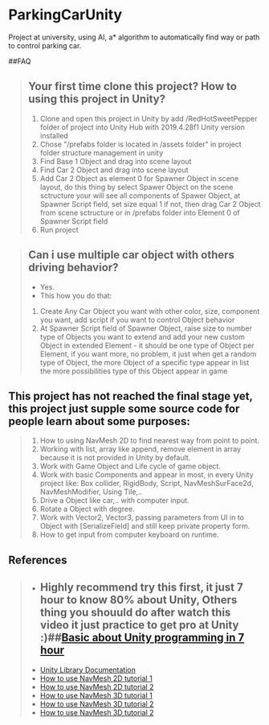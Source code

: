 # ParkingCarUnity
Project at university, using AI, a* algorithm to automatically find way or path to control parking car.

##FAQ
> ## Your first time clone this project? How to using this project in Unity?
> 1. Clone and open this project in Unity by add /RedHotSweetPepper folder of project into Unity Hub with 2019.4.28f1 Unity version installed
> 2. Chose "/prefabs folder is located in /assets folder" in project folder structure management in unity
> 3. Find Base 1 Object and drag into scene layout
> 4. Find Car 2 Object and drag into scene layout
> 5. Add Car 2 Object as element 0 for Spawner Object in scene layout, do this thing by select Spawer Object on the scene sctructure your will see all components of Spawer Object, at Spawner Script field, set size equal 1 if not, then drag Car 2 Object from scene sctructure or in /prefabs folder into Element 0 of Spawner Script field
> 6. Run project

> ## Can i use multiple car object with others driving behavior?
> - Yes.
> - This how you do that:
> 1. Create Any Car Object you want with other color, size, component you want, add script if you want to control Object behavior
> 2. At Spawner Script field of Spawner Object, raise size to number type of Objects you want to extend and add your new custom Object in extended Element - it should be one type of Object per Element, if you want more, no problem, it just when get a random type of Object, the more Object of a specific type appear in list the more possibilities type of this Object appear in game

## This project has not reached the final stage yet, this project just supple some source code for people learn about some purposes:
> 1. How to using NavMesh 2D to find nearest way from point to point.
> 2. Working with list, array like append, remove element in array because it is not provided in Unity by default.
> 3. Work with Game Object and Life cycle of game object.
> 4. Work with basic Components and appear in most, in every Unity project like: Box collider, RigidBody, Script, NavMeshSurFace2d, NavMeshModifier, Using Tile,..
> 5. Drive a Object like car,.. with computer input.
> 6. Rotate a Object with degree.
> 7. Work with Vector2, Vector3, passing parameters from UI in to Object with [SerializeField] and still keep private property form.
> 8. How to get input from computer keyboard on runtime.

## References
> - ## Highly recommend try this first, it just 7 hour to know 80% about Unity, Others thing you shouuld do after watch this video it just practice to get pro at Unity :)##[Basic about Unity programming in 7 hour](https://www.youtube.com/watch?v=gB1F9G0JXOo&list=LL&index=6&t=339s)
> - [Unity Library Documentation](https://docs.unity3d.com/Manual/index.html)
> - [How to use NavMesh 2D tutorial 1](https://www.youtube.com/watch?v=SDfEytEjb5o)
> - [How to use NavMesh 2D tutorial 2](https://www.youtube.com/watch?v=FK-Hn69X7P4)
> - [How to use NavMesh 3D tutorial 1](https://www.youtube.com/watch?v=CHV1ymlw-P8)
> - [How to use NavMesh 3D tutorial 2](https://www.youtube.com/watch?v=FkLJ45Pt-mY)
> - [How to use NavMesh 3D tutorial 2](https://www.youtube.com/watch?v=blPglabGueM&list=RDCMUCYbK_tjZ2OrIZFBvU6CCMiA&index=2)


